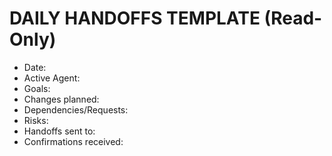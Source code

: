 # DAILY HANDOFFS TEMPLATE (Read-Only)

- Date:
- Active Agent:
- Goals:
- Changes planned:
- Dependencies/Requests:
- Risks:
- Handoffs sent to:
- Confirmations received:

